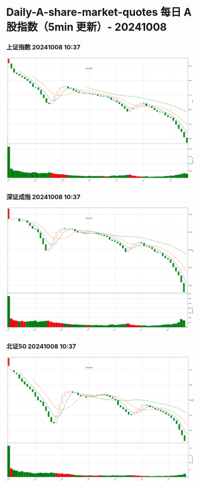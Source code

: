 
# Daily-A-share-market-quotes 每日 A 股指数（5min 更新）- 20241008

### 上证指数 20241008 10:37
![](./fig/2024/10/20241008-sh000001.png)

### 深证成指 20241008 10:37
![](./fig/2024/10/20241008-sz399001.png)

### 北证50 20241008 10:37
![](./fig/2024/10/20241008-bj899050.png)
